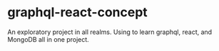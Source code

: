 # graphql-react-concept
An exploratory project in all realms. Using to learn graphql, react, and MongoDB all in one project. 
